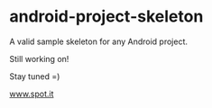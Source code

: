 android-project-skeleton
========================

A valid sample skeleton for any Android project.

Still working on!

Stay tuned =)

www.spot.it

